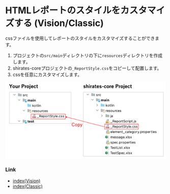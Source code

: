 # HTMLレポートのスタイルをカスタマイズする (Vision/Classic)

cssファイルを使用してレポートのスタイルをカスタマイズすることができます。

1. プロジェクトの`src/main`ディレクトリの下に`resources`ディレクトリを作成します。
2. shirates-coreプロジェクトの`_ReportStyle.css`をコピーして配置します。
3. cssを任意にカスタマイズします。

![](_images/customizing_css.png)

### Link

- [index(Vision)](../../index_ja.md)
- [index(Classic)](../../classic/index_ja.md)
